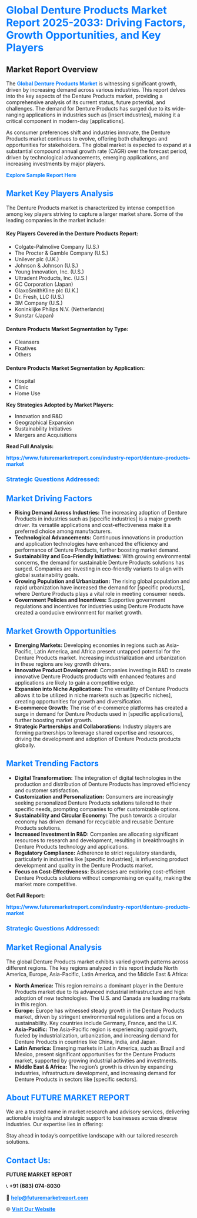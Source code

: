 <h1 style="color: #007BFF;">Global Denture Products Market Report 2025-2033: Driving Factors, Growth Opportunities, and Key Players</h1>

<section id="overview">
<h2>Market Report Overview</h2>
<p>The <a href="https://www.futuremarketreport.com/industry-report/denture-products-market" style="color: #007BFF; text-decoration: none;"><strong>Global Denture Products Market</strong></a> is witnessing significant growth, driven by increasing demand across various industries. This report delves into the key aspects of the Denture Products market, providing a comprehensive analysis of its current status, future potential, and challenges. The demand for Denture Products has surged due to its wide-ranging applications in industries such as [insert industries], making it a critical component in modern-day [applications].</p>
<p>As consumer preferences shift and industries innovate, the Denture Products market continues to evolve, offering both challenges and opportunities for stakeholders. The global market is expected to expand at a substantial compound annual growth rate (CAGR) over the forecast period, driven by technological advancements, emerging applications, and increasing investments by major players.</p>
</section>

<section id="overview">
<p><a href="https://www.futuremarketreport.com/request-sample/reportId=85080" style="color: #007BFF; text-decoration: none;"><strong>Explore Sample Report Here</strong></a></p>
</section>

<section id="key-players">
<h2 style="color: #007BFF;">Market Key Players Analysis</h2>
<p>The Denture Products market is characterized by intense competition among key players striving to capture a larger market share. Some of the leading companies in the market include:</p>
<h4>Key Players Covered in the Denture Products Report:</h4>
<ul><li>Colgate-Palmolive Company (U.S.)</li><li>The Procter &amp; Gamble Company (U.S.)</li><li>Unilever plc (U.K.)</li><li>Johnson &amp; Johnson (U.S.)</li><li>Young Innovation, Inc. (U.S.)</li><li>Ultradent Products, Inc. (U.S.)</li><li>GC Corporation (Japan)</li><li>GlaxoSmithKline plc (U.K.)</li><li>Dr. Fresh, LLC (U.S.)</li><li>3M Company (U.S.)</li><li>Koninklijke Philips N.V. (Netherlands)</li><li>Sunstar (Japan)</li></ul>
<h4>Denture Products Market Segmentation by Type:</h4>
<ul><li>Cleansers</li><li>Fixatives</li><li>Others</li></ul>

<h4>Denture Products Market Segmentation by Application:</h4>
<ul><li>Hospital</li><li>Clinic</li><li>Home Use</li></ul>
<p><strong>Key Strategies Adopted by Market Players:</strong></p>
<ul>
<li>Innovation and R&D</li>
<li>Geographical Expansion</li>
<li>Sustainability Initiatives</li>
<li>Mergers and Acquisitions</li>
</ul>
</section>

<section>
<p><strong>Read Full Analysis: </strong></p><a href="https://www.futuremarketreport.com/industry-report/denture-products-market" style="color: #007BFF; text-decoration: none;"><strong>https://www.futuremarketreport.com/industry-report/denture-products-market</strong></a>
<h3 style="color: #007BFF;">Strategic Questions Addressed:</h3>
</section>

<section id="driving-factors">
<h2 style="color: #007BFF;">Market Driving Factors</h2>
<ul>
<li><strong>Rising Demand Across Industries:</strong> The increasing adoption of Denture Products in industries such as [specific industries] is a major growth driver. Its versatile applications and cost-effectiveness make it a preferred choice among manufacturers.</li>
<li><strong>Technological Advancements:</strong> Continuous innovations in production and application technologies have enhanced the efficiency and performance of Denture Products, further boosting market demand.</li>
<li><strong>Sustainability and Eco-Friendly Initiatives:</strong> With growing environmental concerns, the demand for sustainable Denture Products solutions has surged. Companies are investing in eco-friendly variants to align with global sustainability goals.</li>
<li><strong>Growing Population and Urbanization:</strong> The rising global population and rapid urbanization have increased the demand for [specific products], where Denture Products plays a vital role in meeting consumer needs.</li>
<li><strong>Government Policies and Incentives:</strong> Supportive government regulations and incentives for industries using Denture Products have created a conducive environment for market growth.</li>
</ul>
</section>

<section id="growth-opportunities">
<h2 style="color: #007BFF;">Market Growth Opportunities</h2>
<ul>
<li><strong>Emerging Markets:</strong> Developing economies in regions such as Asia-Pacific, Latin America, and Africa present untapped potential for the Denture Products market. Increasing industrialization and urbanization in these regions are key growth drivers.</li>
<li><strong>Innovative Product Development:</strong> Companies investing in R&D to create innovative Denture Products products with enhanced features and applications are likely to gain a competitive edge.</li>
<li><strong>Expansion into Niche Applications:</strong> The versatility of Denture Products allows it to be utilized in niche markets such as [specific niches], creating opportunities for growth and diversification.</li>
<li><strong>E-commerce Growth:</strong> The rise of e-commerce platforms has created a surge in demand for Denture Products used in [specific applications], further boosting market growth.</li>
<li><strong>Strategic Partnerships and Collaborations:</strong> Industry players are forming partnerships to leverage shared expertise and resources, driving the development and adoption of Denture Products products globally.</li>
</ul>
</section>

<section id="trending-factors">
<h2 style="color: #007BFF;">Market Trending Factors</h2>
<ul>
<li><strong>Digital Transformation:</strong> The integration of digital technologies in the production and distribution of Denture Products has improved efficiency and customer satisfaction.</li>
<li><strong>Customization and Personalization:</strong> Consumers are increasingly seeking personalized Denture Products solutions tailored to their specific needs, prompting companies to offer customizable options.</li>
<li><strong>Sustainability and Circular Economy:</strong> The push towards a circular economy has driven demand for recyclable and reusable Denture Products solutions.</li>
<li><strong>Increased Investment in R&D:</strong> Companies are allocating significant resources to research and development, resulting in breakthroughs in Denture Products technology and applications.</li>
<li><strong>Regulatory Compliance:</strong> Adherence to strict regulatory standards, particularly in industries like [specific industries], is influencing product development and quality in the Denture Products market.</li>
<li><strong>Focus on Cost-Effectiveness:</strong> Businesses are exploring cost-efficient Denture Products solutions without compromising on quality, making the market more competitive.</li>
</ul>
</section>

<section>
<p><strong>Get Full Report: </strong></p><a href="https://www.futuremarketreport.com/industry-report/denture-products-market" style="color: #007BFF; text-decoration: none;"><strong>https://www.futuremarketreport.com/industry-report/denture-products-market</strong></a>
<h3 style="color: #007BFF;">Strategic Questions Addressed:</h3>
</section>


<section id="regional-analysis">
<h2 style="color: #007BFF;">Market Regional Analysis</h2>
<p>The global Denture Products market exhibits varied growth patterns across different regions. The key regions analyzed in this report include North America, Europe, Asia-Pacific, Latin America, and the Middle East & Africa:</p>
<ul>
<li><strong>North America:</strong> This region remains a dominant player in the Denture Products market due to its advanced industrial infrastructure and high adoption of new technologies. The U.S. and Canada are leading markets in this region.</li>
<li><strong>Europe:</strong> Europe has witnessed steady growth in the Denture Products market, driven by stringent environmental regulations and a focus on sustainability. Key countries include Germany, France, and the U.K.</li>
<li><strong>Asia-Pacific:</strong> The Asia-Pacific region is experiencing rapid growth, fueled by industrialization, urbanization, and increasing demand for Denture Products in countries like China, India, and Japan.</li>
<li><strong>Latin America:</strong> Emerging markets in Latin America, such as Brazil and Mexico, present significant opportunities for the Denture Products market, supported by growing industrial activities and investments.</li>
<li><strong>Middle East & Africa:</strong> The region’s growth is driven by expanding industries, infrastructure development, and increasing demand for Denture Products in sectors like [specific sectors].</li>
</ul>
</section>

<footer>
<h2 style="color: #007BFF;">About FUTURE MARKET REPORT</h2>
<p>We are a trusted name in market research and advisory services, delivering actionable insights and strategic support to businesses across diverse industries. Our expertise lies in offering:</p>

<p>Stay ahead in today’s competitive landscape with our tailored research solutions.</p>

<h2 style="color: #007BFF;">Contact Us:</h2>
<p><strong>FUTURE MARKET REPORT</strong></p>
<p>📞 <strong>+91 (883) 074-8030</strong></p>
<p>📧 <strong><a href="mailto:help@futuremarketreport.com" style="color: #007BFF;">help@futuremarketreport.com</a></strong></p>
<p>🌐 <strong><a href="https://www.futuremarketreport.com/" style="color: #007BFF;">Visit Our Website</a></strong></p>
</footer>